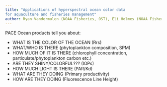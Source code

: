 ```yaml
---
title: "Applications of hyperspectral ocean color data
for aquaculture and fisheries management"
author: Ryan Vandermulen (NOAA Fisheries, OST), Eli Holmes (NOAA Fisheries), Others
---
```


PACE Ocean products tell you about:

* WHAT IS THE COLOR OF THE OCEAN (Rrs)
* WHAT/WHO IS THERE (phytoplankton composition, SPM)
* HOW MUCH OF IT IS THERE (chlorophyll concentration, particulate/phytoplankton carbon etc.)
* ARE THEY SHINY/COLORFUL??? (IOPs)
* HOW MUCH LIGHT IS THERE (PAR/Kd)
* WHAT ARE THEY DOING (Primary productivity)
* HOW ARE THEY DOING (Fluorescence Line Height)

